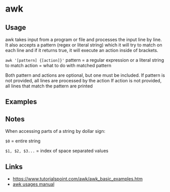 # awk

## Usage
awk takes input from a program or file and processes the input line by line. It also accepts a pattern (regex or literal string) which it will try to match on each line and if it returns true, it will execute an action inside of brackets. 

`awk '[pattern] {[action]}'`
pattern = a regular expression or a literal string to match
action = what to do with matched pattern

Both pattern and actions are optional, but one must be included.
If pattern is not provided, all lines are processed by the action
If action is not provided, all lines that match the pattern are printed
## Examples
### 

## Notes
When accessing parts of a string by dollar sign:

`$0` = entire string

`$1, $2, $3...` = index of space separated values

## Links
- https://www.tutorialspoint.com/awk/awk_basic_examples.htm
- [awk usages manual](http://www.gnu.org/software/gawk/manual/gawk.html)
